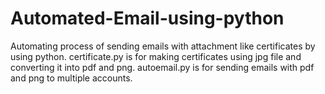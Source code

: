 # Automated-Email-using-python
Automating process of sending emails with attachment like certificates by using python. 
certificate.py is for making certificates using jpg file and converting it into pdf and png.
autoemail.py is for sending emails with pdf and png to multiple accounts.
